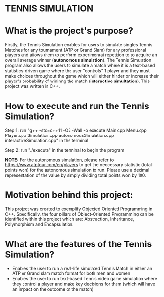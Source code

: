# TENNIS SIMULATION 

# What is the project's purpose? 
Firstly, the Tennis Simulation enables for users to simulate singles Tennis Matches for any tournament (ATP or Grand Slam) for any professional players and allows them to perform experimental repetition to to acquire an overall average winner (**autonomous simulation**). The Tennis Simulation program also allows the users to simulate a match where it is a text-based statistics-driven game where the user "controls" 1 player and they must make choices throughout the game which will either hinder or increase their player's probability of wininng the match (**interactive simultation**). This project was written in C++. 

# How to execute and run the Tennis Simulation? 
Step 1: run "g++ -std=c++11 -O2 -Wall -o execute Main.cpp Menu.cpp Player.cpp Simulation.cpp autonomousSimulation.cpp interactiveSimulation.cpp" in the terminal 

Step 2: run "./execute" in the terminal to begin the program  

**NOTE:** For the autonomous simulation, please refer to https://www.atptour.com/en/players to get the neccessary statistic (total points won) for the autonomous simulation to run. Please use a decimal representation of the value by simply dividing total points won by 100. 

# Motivation behind this project: 
This project was created to exemplify Objected Oriented Programming in C++. Specifically, the four pillars of Object-Oriented Programming can be identified within this project which are: Abstraction, Inheritance, Polymorphism and Encapsulation.

# What are the features of the Tennis Simulation? 
* Enables the user to run a real-life simulated Tennis Match in either an ATP or Grand slam match format for both men and women 
* Enables the user to run text-based Tennis video game simulation where they control a player and make key decisions for them (which will have an impact on the outcome of the match)

